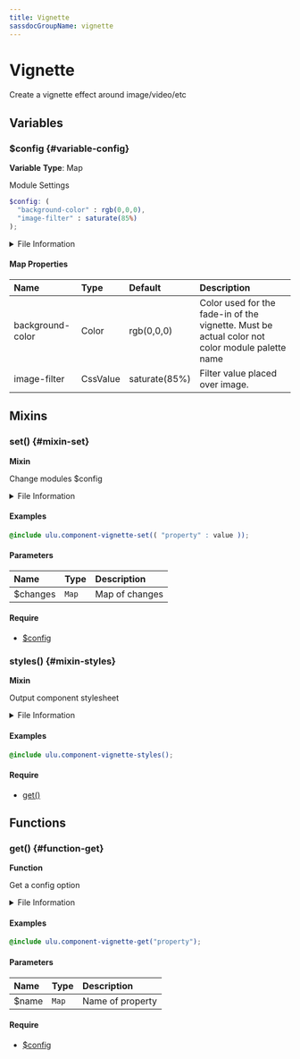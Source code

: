```yaml
---
title: Vignette
sassdocGroupName: vignette
---
```



# Vignette

<div class="type-large">

Create a vignette effect around image/video/etc

</div>



## Variables




<div class="sassdoc-item-header">

###  $config {#variable-config}

  <div class="sassdoc-item-header__labels">
    <span class="tag tag--primary"><strong>Variable</strong></span> <span class="tag"><strong>Type</strong>: Map</span>
  </div>

</div>

  

Module Settings
    
    

``` scss
$config: (
  "background-color" : rgb(0,0,0),
  "image-filter" : saturate(85%)
);
```
  


<details>
  <summary>File Information</summary>
  
- **File:** _vignette.scss
- **Group:** vignette
- **Type:** variable
- **Lines (comments):** 12-15
- **Lines (code):** 17-20

</details>

    

#### Map Properties


|Name|Type|Default|Description|
|:--|:--|:--|:--|
|background-color|Color|rgb(0,0,0)|Color used for the fade-in of the vignette. Must be actual color not color module palette name|
|image-filter|CssValue|saturate(85%)|Filter value placed over image.|

    
  

## Mixins




<div class="sassdoc-item-header">

###  set() {#mixin-set}

  <div class="sassdoc-item-header__labels">
    <span class="tag tag--primary"><strong>Mixin</strong></span>
  </div>

</div>

  

Change modules $config
    
    


<details>
  <summary>File Information</summary>
  
- **File:** _vignette.scss
- **Group:** vignette
- **Type:** mixin
- **Lines (comments):** 22-25
- **Lines (code):** 27-29

</details>

    

#### Examples

      


``` scss
@include ulu.component-vignette-set(( "property" : value ));
```
  



      

#### Parameters


|Name|Type|Description|
|:--|:--|:--|
|$changes|`Map`|Map of changes|

    

#### Require

- [$config](/sass/components/accordion/#variable-config)
  


<div class="sassdoc-item-header">

###  styles() {#mixin-styles}

  <div class="sassdoc-item-header__labels">
    <span class="tag tag--primary"><strong>Mixin</strong></span>
  </div>

</div>

  

Output component stylesheet
    
    


<details>
  <summary>File Information</summary>
  
- **File:** _vignette.scss
- **Group:** vignette
- **Type:** mixin
- **Lines (comments):** 40-42
- **Lines (code):** 44-66

</details>

    

#### Examples

      


``` scss
@include ulu.component-vignette-styles();
```
  



      

#### Require

- [get()](/sass/components/accordion/#function-get)
  
  

## Functions




<div class="sassdoc-item-header">

###  get() {#function-get}

  <div class="sassdoc-item-header__labels">
    <span class="tag tag--primary"><strong>Function</strong></span>
  </div>

</div>

  

Get a config option
    
    


<details>
  <summary>File Information</summary>
  
- **File:** _vignette.scss
- **Group:** vignette
- **Type:** function
- **Lines (comments):** 31-34
- **Lines (code):** 36-38

</details>

    

#### Examples

      


``` scss
@include ulu.component-vignette-get("property");
```
  



      

#### Parameters


|Name|Type|Description|
|:--|:--|:--|
|$name|`Map`|Name of property|

    

#### Require

- [$config](/sass/components/accordion/#variable-config)
  
  
  